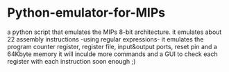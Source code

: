 # Python-emulator-for-MIPs
a python script that emulates the MIPs 8-bit architecture.
it emulates about 22 assembly instructions -using regular expressions-
it emulates the program counter register, register file, input&output ports, reset pin and a 64Kbyte memory
it will inculde more commands and a GUI to check each register with each instruction soon enough ;) 

